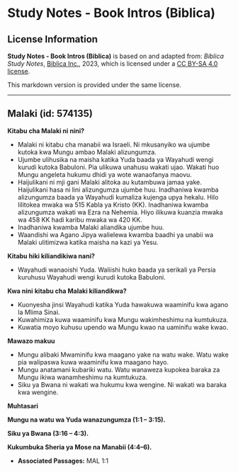 # Study Notes - Book Intros (Biblica)

## License Information

**Study Notes - Book Intros (Biblica)** is based on and adapted from: _Biblica Study Notes_, [Biblica Inc.](https://www.biblica.com/), 2023, which is licensed under a [CC BY-SA 4.0 license](https://creativecommons.org/licenses/by-sa/4.0/legalcode.en).

This markdown version is provided under the same license.



--------------------------------

## Malaki (id: 574135)

**Kitabu cha Malaki ni nini?**

* Malaki ni kitabu cha manabii wa Israeli. Ni mkusanyiko wa ujumbe kutoka kwa Mungu ambao Malaki alizungumza.
* Ujumbe ulihusika na maisha katika Yuda baada ya Wayahudi wengi kurudi kutoka Babuloni. Pia ulikuwa unahusu wakati ujao. Wakati huo Mungu angeleta hukumu dhidi ya wote wanaofanya maovu.
* Haijulikani ni mji gani Malaki alitoka au kutambuwa jamaa yake. Haijulikani hasa ni lini alizungumza ujumbe huu. Inadhaniwa kwamba alizungumza baada ya Wayahudi kumaliza kujenga upya hekalu. Hilo lilitokea mwaka wa 515 Kabla ya Kristo (KK). Inadhaniwa kwamba alizungumza wakati wa Ezra na Nehemia. Hiyo ilikuwa kuanzia mwaka wa 458 KK hadi karibu mwaka wa 420 KK.
* Inadhaniwa kwamba Malaki aliandika ujumbe huu.
* Waandishi wa Agano Jipya walielewa kwamba baadhi ya unabii wa Malaki ulitimizwa katika maisha na kazi ya Yesu.

**Kitabu hiki kiliandikiwa nani?**

* Wayahudi wanaoishi Yuda. Waliishi huko baada ya serikali ya Persia kuruhusu Wayahudi wengi kurudi kutoka Babuloni.

**Kwa nini** **kitabu cha Malaki kiliandikwa?**

* Kuonyesha jinsi Wayahudi katika Yuda hawakuwa waaminifu kwa agano la Mlima Sinai.
* Kuwahimiza kuwa waaminifu kwa Mungu wakimheshimu na kumtukuza.
* Kuwatia moyo kuhusu upendo wa Mungu kwao na uaminifu wake kwao.

**Mawazo makuu**

* Mungu alibaki Mwaminifu kwa maagano yake na watu wake. Watu wake pia walipaswa kuwa waaminifu kwa maagano hayo.
* Mungu anatamani kubariki watu. Watu wanaweza kupokea baraka za Mungu ikiwa wanamheshimu na kumtukuza.
* Siku ya Bwana ni wakati wa hukumu kwa wengine. Ni wakati wa baraka kwa wengine.

**Muhtasari**

**Mungu na watu wa Yuda wanazungumza (1:1 – 3:15\).**

**Siku ya Bwana (3:16 – 4:3\).**

**Kukumbuka Sheria ya Mose na Manabii (4:4–6\).**

* **Associated Passages:** MAL 1:1

